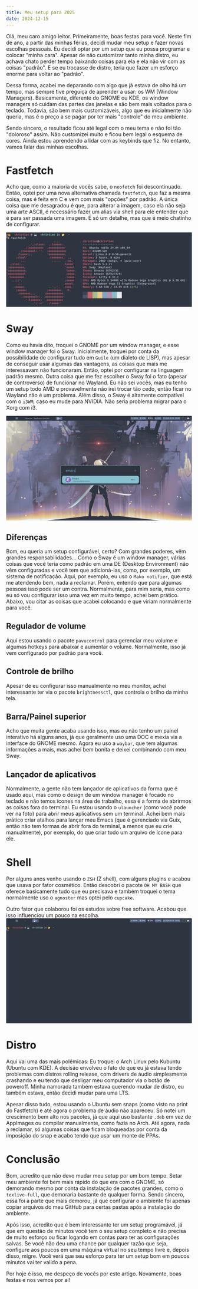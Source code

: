 ```yaml
---
title: Meu setup para 2025
date: 2024-12-15
---
```


Olá, meu caro amigo leitor. Primeiramente, boas festas para você. Neste fim de ano, a partir das minhas férias, decidi mudar meu setup e fazer novas escolhas pessoais. Eu decidi optar por um setup que eu possa programar e colocar "minha cara". Apesar de não customizar tanto minha distro, eu achava chato perder tempo baixando coisas para ela e ela não vir com as coisas "padrão". E se eu trocasse de distro, teria que fazer um esforço enorme para voltar ao "padrão".

Dessa forma, acabei me deparando com algo que já estava de olho há um tempo, mas sempre tive preguiça de aprender a usar: os WM (Window Managers). Basicamente, diferente do GNOME ou KDE, os window managers só cuidam das partes das janelas e são bem mais voltados para o teclado. Todavia, são bem mais customizáveis, algo que eu inicialmente não queria, mas é o preço a se pagar por ter mais "controle" do meu ambiente.

Sendo sincero, o resultado ficou até legal com o meu tema e não foi tão "doloroso" assim. Não customizei muito e ficou bem legal o esquema de cores. Ainda estou aprendendo a lidar com as keybinds que fiz. No entanto, vamos falar das minhas escolhas.


# Fastfetch

Acho que, como a maioria de vocês sabe, o `neofetch` foi descontinuado. Então, optei por uma nova alternativa chamada `fastfetch`, que faz a mesma coisa, mas é feita em C e vem com mais "opções" por padrão. A única coisa que me desagradou é que, para alterar a imagem, caso ela não seja uma arte ASCII, é necessário fazer um alias via shell para ele entender que é para ser passada uma imagem. É só um detalhe, mas que é meio chatinho de configurar.


![imagem do fastfetch](https://raw.githubusercontent.com/Every2/blog/main/images/fastfetch.png)


# Sway

Como eu havia dito, troquei o GNOME por um window manager, e esse window manager foi o Sway. Inicialmente, troquei por conta da possibilidade de configurar tudo em `Guile` (um dialeto de LISP), mas apesar de conseguir usar algumas das vantagens, as coisas que mais me interessavam não funcionaram. Então, optei por configurar na linguagem padrão mesmo. Outra coisa que me fez escolher o Sway foi o fato (apesar de controverso) de funcionar no Wayland. Eu não sei vocês, mas eu tenho um setup todo AMD e provavelmente não irei trocar tão cedo, então ficar no Wayland não é um problema. Além disso, o Sway é altamente compatível com o `i3WM`, caso eu mude para NVIDIA. Não seria problema migrar para o Xorg com i3.


![imagem do sway](https://raw.githubusercontent.com/Every2/blog/main/images/sway.png)


## Diferenças

Bom, eu queria um setup configurável, certo? Com grandes poderes, vêm grandes responsabilidades... Como o Sway é um window manager, várias coisas que você teria como padrão em uma DE (Desktop Environment) não vêm configuradas e você tem que adicioná-las, como, por exemplo, um sistema de notificação. Aqui, por exemplo, eu uso o `Mako notifier`, que está me atendendo bem, nada a reclamar. Porém, entendo que para algumas pessoas isso pode ser um contra. Normalmente, para mim seria, mas como eu só vou configurar isso uma vez em muito tempo, achei bem prático. Abaixo, vou citar as coisas que acabei colocando e que viriam normalmente para você.


## Regulador de volume

Aqui estou usando o pacote `pavucontrol` para gerenciar meu volume e algumas hotkeys para abaixar e aumentar o volume. Normalmente, isso já vem configurado por padrão para você.


## Controle de brilho

Apesar de eu configurar isso manualmente no meu monitor, achei interessante ter via o pacote `brightnessctl`, que controla o brilho da minha tela.


## Barra/Painel superior

Acho que muita gente acaba usando isso, mas eu não tenho um painel interativo há alguns anos, já que geralmente uso uma DOC e mexia via a interface do GNOME mesmo. Agora eu uso a `waybar`, que tem algumas informações a mais, mas achei bem bonita e deixei combinando com meu Sway.


## Lançador de aplicativos

Normalmente, a gente não tem lançador de aplicativos da forma que é usado aqui, mas como o design de um window manager é focado no teclado e não temos ícones na área de trabalho, essa é a forma de abrirmos as coisas fora do terminal. Eu estou usando o `ulauncher` (como você pode ver na foto) para abrir meus aplicativos sem um terminal. Achei bem mais prático criar atalhos para lançar meu Emacs (que é gerenciado via Guix, então não tem formas de abrir fora do terminal, a menos que eu crie manualmente), por exemplo, do que criar todo um arquivo de ícone para ele.

# Shell

Por alguns anos venho usando o `ZSH` (Z shell), com alguns plugins e acabou que usava por fator cosmético. Então descobri o pacote `OH MY BASH` que oferece basicamente tudo que eu precisava e também troquei o tema normalmente uso o `agnoster` mas optei pelo `cupcake`. 

Outro fator que colaborou foi os estudos sobre free software. Acabou que isso influenciou um pouco na escolha. ![imagem do bash](https://raw.githubusercontent.com/Every2/blog/main/images/bash.png)



# Distro

Aqui vai uma das mais polêmicas: Eu troquei o Arch Linux pelo Kubuntu (Ubuntu com KDE). A decisão envolveu o fato de que eu já estava tendo problemas com distros rolling release, com drivers de áudio simplesmente crashando e eu tendo que desligar meu computador via o botão de poweroff. Minha namorada também estava querendo mudar de distro, eu também estava, então decidi mudar para uma LTS.

Apesar disso tudo, estou usando o Ubuntu sem snaps (como visto na print do Fastfetch) e até agora o problema de áudio não apareceu. Só notei um crescimento bem alto nos pacotes, já que aqui uso bastante `.deb` em vez de AppImages ou compilar manualmente, como fazia no Arch. Até agora, nada a reclamar, só algumas coisas que ficam bloqueadas por conta da imposição do snap e acabo tendo que usar um monte de PPAs.


# Conclusão

Bom, acredito que não devo mudar meu setup por um bom tempo. Setar meu ambiente foi bem mais rápido do que era com o GNOME, só demorando mesmo por conta da instalação de pacotes grandes, como o `texlive-full`, que demoraria bastante de qualquer forma. Sendo sincero, essa foi a parte que mais demorou, já que configurar o ambiente foi apenas copiar arquivos do meu GitHub para certas pastas após a instalação do ambiente.

Após isso, acredito que é bem interessante ter um setup programável, já que em questão de minutos você tem o seu setup completo e não precisa de muito esforço ou ficar logando em contas para ter as configurações salvas. Se você não deu uma chance por qualquer razão que seja, configure aos poucos em uma máquina virtual no seu tempo livre e, depois disso, migre. Você verá que seu esforço para ter um setup bom em poucos minutos vai ter valido a pena.

Por hoje é isso, me despeço de vocês por este artigo. Novamente, boas festas e nos vemos por aí!
